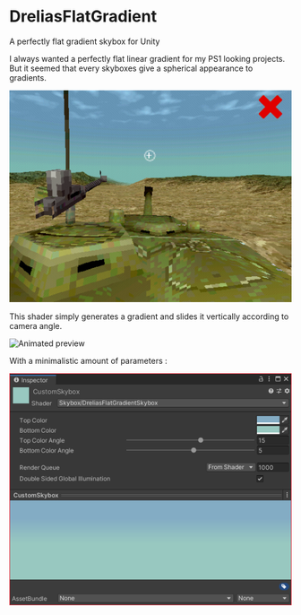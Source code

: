 # DreliasFlatGradient
A perfectly flat gradient skybox for Unity

I always wanted a perfectly flat linear gradient for my PS1 looking projects. But it seemed that every skyboxes give a spherical appearance to gradients.

![Bad skybox](https://github.com/DreliasJackCarter/DreliasFlatGradient/blob/main/BadSkybox.png)

This shader simply generates a gradient and slides it vertically according to camera angle.

![Animated preview](https://github.com/DreliasJackCarter/DreliasFlatGradient/blob/main/Preview.gif)

With a minimalistic amount of parameters :

![Parameters](https://github.com/DreliasJackCarter/DreliasFlatGradient/blob/main/Inspector.png)